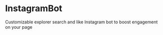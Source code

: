 # InstagramBot
Customizable explorer search and like Instagram bot to boost engagement on your page
